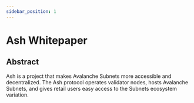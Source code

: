 ```yaml
---
sidebar_position: 1
---
```


# Ash Whitepaper

## Abstract


Ash is a project that makes Avalanche Subnets more accessible and decentralized.
The Ash protocol operates validator nodes, hosts Avalanche Subnets, and gives retail users easy access to the Subnets ecosystem variation.


